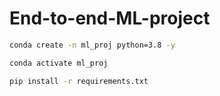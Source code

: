 # End-to-end-ML-project

```bash
conda create -n ml_proj python=3.8 -y
```

```bash
conda activate ml_proj
```

```bash
pip install -r requirements.txt
```